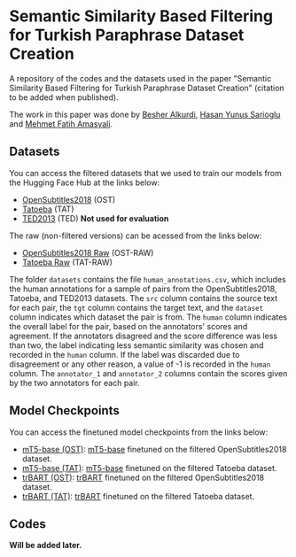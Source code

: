 # Semantic Similarity Based Filtering for Turkish Paraphrase Dataset Creation
A repository of the codes and the datasets used in the paper "Semantic Similarity Based Filtering for Turkish Paraphrase Dataset Creation" (citation to be added when published).

The work in this paper was done by [Besher Alkurdi](https://github.com/mrbesher), [Hasan Yunus Sarioglu](https://github.com/hyunussarioglu) and [Mehmet Fatih Amasyali](https://github.com/mfatihamasyali).

## Datasets
You can access the filtered datasets that we used to train our models from the Hugging Face Hub at the links below:

- [OpenSubtitles2018](https://huggingface.co/datasets/mrbesher/tr-paraphrase-opensubtitles2018) (OST)
- [Tatoeba](https://huggingface.co/datasets/mrbesher/tr-paraphrase-tatoeba) (TAT)
- [TED2013](https://huggingface.co/datasets/mrbesher/tr-paraphrase-ted2013) (TED) __Not used for evaluation__

The raw (non-filtered versions) can be acessed from the links below:

- [OpenSubtitles2018 Raw](https://huggingface.co/datasets/mrbesher/tr-paraphrase-opensubtitles2018) (OST-RAW)
- [Tatoeba Raw](https://huggingface.co/datasets/mrbesher/tr-paraphrase-tatoeba-raw) (TAT-RAW)

The folder `datasets` contains the file `human_annotations.csv`, which includes the human annotations for a sample of pairs from the OpenSubtitles2018, Tatoeba, and TED2013 datasets. The `src` column contains the source text for each pair, the `tgt` column contains the target text, and the `dataset` column indicates which dataset the pair is from. The `human` column indicates the overall label for the pair, based on the annotators' scores and agreement. If the annotators disagreed and the score difference was less than two, the label indicating less semantic similarity was chosen and recorded in the `human` column. If the label was discarded due to disagreement or any other reason, a value of -1 is recorded in the `human` column. The `annotator_1` and `annotator_2` columns contain the scores given by the two annotators for each pair.

## Model Checkpoints
You can access the finetuned model checkpoints from the links below:

- [mT5-base (OST)](https://huggingface.co/hyunussarioglu/paraphrase-mt5-base-ost): [mT5-base](https://huggingface.co/google/mt5-base) finetuned on the filtered OpenSubtitles2018 dataset.
- [mT5-base (TAT)](https://huggingface.co/hyunussarioglu/paraphrase-mt5-base-tat): [mT5-base](https://huggingface.co/google/mt5-base) finetuned on the filtered Tatoeba dataset.
- [trBART (OST)](https://huggingface.co/hyunussarioglu/tr-paraphrase-bart-ost): [trBART](https://huggingface.co/mukayese/transformer-turkish-summarization) finetuned on the filtered OpenSubtitles2018 dataset.
- [trBART (TAT)](https://huggingface.co/hyunussarioglu/tr-paraphrase-bart-tat): [trBART](https://huggingface.co/hyunussarioglu/tr-paraphrase-bart-tat) finetuned on the filtered Tatoeba dataset.

## Codes
__Will be added later.__
